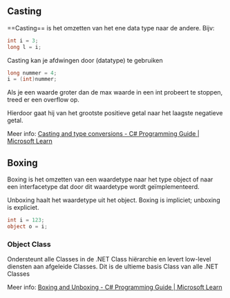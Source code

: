 ## Casting

==Casting== is het omzetten van het ene data type naar de andere.
Bijv:
```c#
int i = 3;
long l = i;
```
Casting kan je afdwingen door (datatype) te gebruiken
```c#
long nummer = 4;
i = (int)nummer;
```
Als je een waarde groter dan de max waarde in een int probeert te stoppen, treed er een overflow op.

Hierdoor gaat hij van het grootste positieve getal naar het laagste negatieve getal.


Meer info:
[Casting and type conversions - C# Programming Guide | Microsoft Learn](https://learn.microsoft.com/en-us/dotnet/csharp/programming-guide/types/casting-and-type-conversions)

## Boxing

Boxing is het omzetten van een waardetype naar het type object of naar een interfacetype dat door dit waardetype wordt geïmplementeerd.

Unboxing haalt het waardetype uit het object. Boxing is impliciet; unboxing is expliciet.

```c#
int i = 123;
object o = i;
```

### Object Class

Ondersteunt alle Classes in de .NET Class hiërarchie en levert low-level diensten aan afgeleide Classes. Dit is de ultieme basis Class van alle .NET Classes

Meer info:
[Boxing and Unboxing - C# Programming Guide | Microsoft Learn](https://learn.microsoft.com/en-us/dotnet/csharp/programming-guide/types/boxing-and-unboxing)

